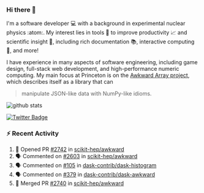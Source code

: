 ### Hi there 👋 

I'm a software developer 💻 with a background in experimental nuclear physics :atom:. My interest lies in tools :wrench: to improve productivity :chart_with_upwards_trend: and scientific insight :telescope:, including rich documentation 📚, interactive computing 🧮, and more! 

I have experience in many aspects of software engineering, including game design, full-stack web development, and high-performance numeric computing. My main focus at Princeton is on the [Awkward Array project](awkward-array.org/), which describes itself as a library that can 
> manipulate JSON-like data with NumPy-like idioms.

![github stats](https://github-readme-stats.vercel.app/api?username=agoose77&show_icons=true&hide_rank=true&hide_title=true&bg_color=30,e76445,904e95&text_color=efe3ec&icon_color=efe3ec)
<!--
**agoose77/agoose77** is a ✨ _special_ ✨ repository because its `README.md` (this file) appears on your GitHub profile.

Here are some ideas to get you started:

- 🔭 I’m currently working on ...
- 🌱 I’m currently learning ...
- 👯 I’m looking to collaborate on ...
- 🤔 I’m looking for help with ...
- 💬 Ask me about ...
- 📫 How to reach me: ...
- 😄 Pronouns: ...
- ⚡ Fun fact: ...
-->

[![Twitter Badge](https://img.shields.io/twitter/follow/agoose77?style=flat-square&logo=Twitter&logoColor=white&color=cornflowerblue)](https://twitter.com/agoose77)

### :zap: Recent Activity

<!--START_SECTION:activity-->
1. 💪 Opened PR [#2742](https://github.com/scikit-hep/awkward/pull/2742) in [scikit-hep/awkward](https://github.com/scikit-hep/awkward)
2. 🗣 Commented on [#2603](https://github.com/scikit-hep/awkward/issues/2603#issuecomment-1748899775) in [scikit-hep/awkward](https://github.com/scikit-hep/awkward)
3. 🗣 Commented on [#105](https://github.com/dask-contrib/dask-histogram/pull/105#issuecomment-1748874797) in [dask-contrib/dask-histogram](https://github.com/dask-contrib/dask-histogram)
4. 🗣 Commented on [#379](https://github.com/dask-contrib/dask-awkward/pull/379#issuecomment-1748862746) in [dask-contrib/dask-awkward](https://github.com/dask-contrib/dask-awkward)
5. 🎉 Merged PR [#2740](https://github.com/scikit-hep/awkward/pull/2740) in [scikit-hep/awkward](https://github.com/scikit-hep/awkward)
<!--END_SECTION:activity-->
